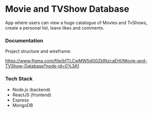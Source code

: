 # Movie and TVShow Database

App where users can view a huge catalogue of Movies and TvShows, create a personal list, leave likes and comments.



### Documentation

Project structure and wireframe:

https://www.figma.com/file/bfTLCwMW5dG0ZkRtzcaEHl/Movie-and-TVShow-Database?node-id=0%3A1



### Tech Stack

- Node.js (backend)
- ReactJS (frontend)
- Express
- MongoDB
